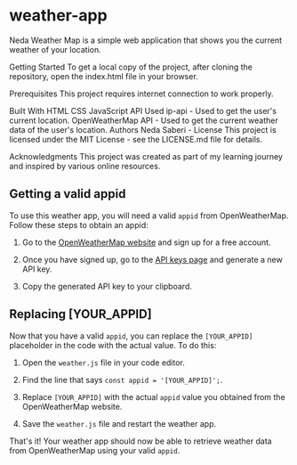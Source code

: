 # weather-app
Neda Weather Map is a simple web application that shows you the current weather of your location.

Getting Started
To get a local copy of the project, after cloning the repository, open the index.html file in your browser.

Prerequisites
This project requires internet connection to work properly.

Built With
HTML
CSS
JavaScript
API Used
ip-api - Used to get the user's current location.
OpenWeatherMap API - Used to get the current weather data of the user's location.
Authors
Neda Saberi - 
License
This project is licensed under the MIT License - see the LICENSE.md file for details.

Acknowledgments
This project was created as part of my learning journey and inspired by various online resources.

Getting a valid appid
----------------------

To use this weather app, you will need a valid `appid` from OpenWeatherMap. Follow these steps to obtain an appid:

1. Go to the [OpenWeatherMap website](https://openweathermap.org/) and sign up for a free account.

2. Once you have signed up, go to the [API keys page](https://home.openweathermap.org/api_keys) and generate a new API key.

3. Copy the generated API key to your clipboard.

Replacing [YOUR_APPID]
----------------------

Now that you have a valid `appid`, you can replace the `[YOUR_APPID]` placeholder in the code with the actual value. To do this:

1. Open the `weather.js` file in your code editor.

2. Find the line that says `const appid = '[YOUR_APPID]';`.

3. Replace `[YOUR_APPID]` with the actual `appid` value you obtained from the OpenWeatherMap website.

4. Save the `weather.js` file and restart the weather app.

That's it! Your weather app should now be able to retrieve weather data from OpenWeatherMap using your valid `appid`.

